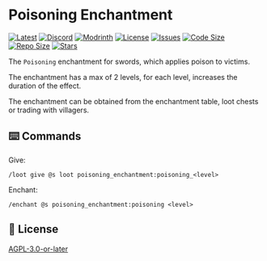 # Poisoning Enchantment

[![Latest](https://img.shields.io/github/v/release/lullaby6/poisoning-enchantment-data-pack?color=blueviolet&logo=github)](https://github.com/lullaby6/poisoning-enchantment-data-pack/releases)
[![Discord](https://img.shields.io/discord/1327308441324097681?label=discord&color=blue&logo=discord)](https://discord.gg/5UdcDa5xNC) 
[![Modrinth](https://img.shields.io/modrinth/dt/poisoning-enchantment-data-pack?label=modrinth&logo=modrinth)](https://modrinth.com/datapack/poisoning-enchantment) 
[![License](https://img.shields.io/github/license/lullaby6/poisoning-enchantment-data-pack)](https://github.com/lullaby6/poisoning-enchantment-data-pack/blob/main/LICENSE)
[![Issues](https://img.shields.io/github/issues/lullaby6/poisoning-enchantment-data-pack?color=orange&logo=github)](https://github.com/lullaby6/poisoning-enchantment-data-pack/issues)
[![Code Size](https://img.shields.io/github/languages/code-size/lullaby6/poisoning-enchantment-data-pack?color=purple&logoColor=white)](https://github.com/lullaby6/poisoning-enchantment-data-pack)
[![Repo Size](https://img.shields.io/github/repo-size/lullaby6/poisoning-enchantment-data-pack?logo=dropbox&color=red)](https://github.com/lullaby6/poisoning-enchantment-data-pack)
[![Stars](https://img.shields.io/github/stars/lullaby6/poisoning-enchantment-data-pack?logo=github&color=yellow)](https://github.com/lullaby6/poisoning-enchantment-data-pack/stargazers)

The `Poisoning` enchantment for swords, which applies poison to victims.

The enchantment has a max of 2 levels, for each level, increases the duration of the effect.

The enchantment can be obtained from the enchantment table, loot chests or trading with villagers.

## ⌨️ Commands

Give:

```mcfunction
/loot give @s loot poisoning_enchantment:poisoning_<level>
```

Enchant:

```mcfunction
/enchant @s poisoning_enchantment:poisoning <level>
```

## 🪪 License

[AGPL-3.0-or-later](https://github.com/lullaby6/poisoning-enchantment-data-pack/blob/main/LICENSE)